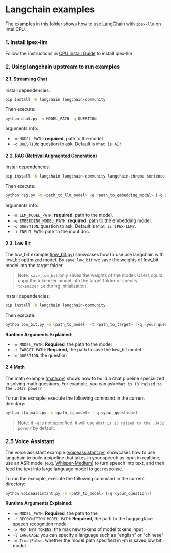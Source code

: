 # Langchain examples

The examples in this folder shows how to use [LangChain](https://www.langchain.com/) with `ipex-llm` on Intel CPU.

### 1. Install ipex-llm
Follow the instructions in [CPU Install Guide](../../../../../docs/mddocs/Overview/install_cpu.md) to install ipex-llm

### 2. Using langchain upstream to run examples

#### 2.1. Streaming Chat

Install dependencies:

```bash
pip install -U langchain langchain-community
```

Then execute:

```bash
python chat.py -m MODEL_PATH -q QUESTION
```
arguments info:
- `-m MODEL_PATH`: **required**, path to the model
- `-q QUESTION`: question to ask. Default is `What is AI?`.

#### 2.2. RAG (Retrival Augmented Generation)

Install dependencies:
```bash
pip install -U langchain langchain-community langchain-chroma sentence-transformers==3.0.1
```

Then execute:

```bash
python rag.py -m <path_to_llm_model> -e <path_to_embedding_model> [-q QUESTION] [-i INPUT_PATH]
```
arguments info:
- `-m LLM_MODEL_PATH`: **required**, path to the model.
- `-e EMBEDDING_MODEL_PATH`: **required**, path to the embedding model.
- `-q QUESTION`: question to ask. Default is `What is IPEX-LLM?`.
- `-i INPUT_PATH`: path to the input doc.


#### 2.3. Low Bit

The low_bit example ([low_bit.py](./low_bit.py)) showcases how to use use langchain with low_bit optimized model.
By `save_low_bit` we save the weights of low_bit model into the target folder.
> Note: `save_low_bit` only saves the weights of the model. 
> Users could copy the tokenizer model into the target folder or specify `tokenizer_id` during initialization. 

Install dependencies:
```bash
pip install -U langchain langchain-community
```
Then execute:

```bash
python low_bit.py -m <path_to_model> -t <path_to_target> [-q <your question>]
```
**Runtime Arguments Explained**:
- `-m MODEL_PATH`: **Required**, the path to the model
- `-t TARGET_PATH`: **Required**, the path to save the low_bit model
- `-q QUESTION`: the question

#### 2.4 Math

The math example ([math.py](./llm_math.py)) shows how to build a chat pipeline specialized in solving math questions. For example, you can ask `What is 13 raised to the .3432 power?`

To run the exmaple, execute the following command in the current directory:

```bash
python llm_math.py -m <path_to_model> [-q <your_question>]
```
> Note: if `-q` is not specified, it will use `What is 13 raised to the .3432 power?` by default. 

### 2.5 Voice Assistant

The voice assistant example ([voiceassistant.py](./voiceassistant.py)) showcases how to use langchain to build a pipeline that takes in your speech as input in realtime, use an ASR model (e.g. [Whisper-Medium](https://huggingface.co/openai/whisper-medium)) to turn speech into text, and then feed the text into large language model to get response.  

To run the exmaple, execute the following command in the current directory:

```bash
python voiceassistant.py -m <path_to_model> [-q <your_question>]
```
**Runtime Arguments Explained**:
- `-m MODEL_PATH`: **Required**, the path to the 
- `-r RECOGNITION_MODEL_PATH`: **Required**,  the path to the huggingface speech recognition model
- `-x MAX_NEW_TOKENS`: the max new tokens of model tokens input
- `-l LANGUAGE`: you can specify a language such as "english" or "chinese" 
- `-d True|False`: whether the model path specified in -m is saved low bit model.
